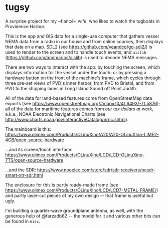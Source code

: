 # tugsy
A surprise project for my ~fiancé~ wife, who likes to watch the tugboats in Providence Harbor.

This is the app and GIS data for a single-use computer that gathers vessel NEMA data from a radio in our house and from online sources, then displays that data on a map. SDL2 (see https://github.com/veandco/go-sdl2/) is used to render to the screen and to handle touch events, and `aislib` (https://github.com/andmarios/aislib) is used to decode NEMA messages.

There are two ways to interact with the app: by touching the screen, which displays information for the vessel under the touch; or by pressing a hardware button on the front of the machine's frame, which cycles through three pre-set views of PVD's inner harbor, from PVD to Bristol, and from PVD to the shipping lanes in Long Island Sound off Point Judith.

All of the data for land-based features come from OpenStreetMap data exports (see https://www.openstreetmap.org/#map=10/41.6493/-71.5876); all of the data for maritime features comes from *our tax dollars at work*, a.k.a., NOAA Electronic Navigational Charts (see http://www.charts.noaa.gov/InteractiveCatalog/nrnc.shtml).

The mainboard is this: https://www.olimex.com/Products/OLinuXino/A20/A20-OLinuXIno-LIME2-4GB/open-source-hardware

...and its screen/touch interface: https://www.olimex.com/Products/OLinuXino/LCD/LCD-OLinuXino-7TS/open-source-hardware

...and the SDR: https://www.nooelec.com/store/sdr/sdr-receivers/nesdr-smart-xtr-sdr.html

The enclosure for this is partly ready-made frame (see https://www.olimex.com/Products/OLinuXino/LCD/LCD7-METAL-FRAME/) and partly laser-cut pieces of my own design -- that frame is useful but ugly.

I'm building a quarter-wave groundplane antenna, as well, with the generous help of @farzadb82 -- the model for it and various other bits can be found in `misc`.
